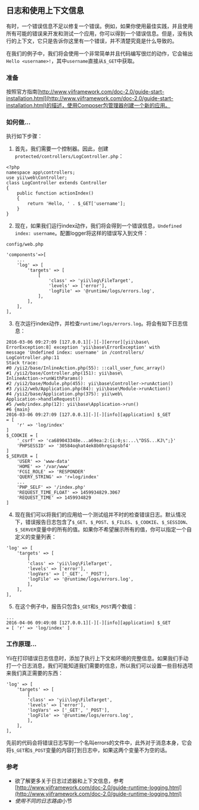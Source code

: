 ## 日志和使用上下文信息

有时，一个错误信息不足以修复一个错误。例如，如果你使用最佳实践，并且使用所有可能的错误来开发和测试一个应用，你可以得到一个错误信息。但是，没有执行的上下文，它只是告诉你这里有一个错误，并不清楚究竟是什么导致的。

在我们的例子中，我们将会使用一个非常简单并且代码编写很烂的动作，它会输出`Hello <username>!`，其中`username`直接从`$_GET`中获取。

### 准备

按照官方指南[http://www.yiiframework.com/doc-2.0/guide-start-installation.html](http://www.yiiframework.com/doc-2.0/guide-start-installation.html)的描述，使用Composer包管理器创建一个新的应用。

### 如何做...

执行如下步骤：

1. 首先，我们需要一个控制器。因此，创建`protected/controllers/LogController.php`：

```
<?php
namespace app\controllers;
use yii\web\Controller;
class LogController extends Controller
{
    public function actionIndex()
    {
        return 'Hello, ' . $_GET['username'];
    }
}
```

2. 现在，如果我们运行index动作，我们将会得到一个错误信息，`Undefined index: username`。配置logger将这样的错误写入到文件：

```
config/web.php
```

```
'components'=>[
    ...
    'log' => [
        'targets' => [
            [
                'class' => 'yii\log\FileTarget',
                'levels' => ['error'],
                'logFile' => '@runtime/logs/errors.log',
            ],
        ],
    ],
],
```

3. 在次运行index动作，并检查`runtime/logs/errors.log`。将会有如下日志信息：

```
2016-03-06 09:27:09 [127.0.0.1][-][-][error][yii\base\
ErrorException:8] exception 'yii\base\ErrorException' with
message 'Undefined index: username' in /controllers/
LogController.php:11
Stack trace:
#0 /yii2/base/InlineAction.php(55): ::call_user_func_array()
#1 /yii2/base/Controller.php(151): yii\base\
InlineAction->runWithParams()
#2 /yii2/base/Module.php(455): yii\base\Controller->runAction()
#3 /yii2/web/Application.php(84): yii\base\Module->runAction()
#4 /yii2/base/Application.php(375): yii\web\
Application->handleRequest()
#5 /web/index.php(12): yii\base\Application->run()
#6 {main}
2016-03-06 09:27:09 [127.0.0.1][-][-][info][application] $_GET
= [
    'r' => 'log/index'
]
$_COOKIE = [
    '_csrf' => 'ca689043348e...a69ea:2:{i:0;s:...\"DSS...KJ\";}'
    'PHPSESSID' => '30584oqhat4ek8b0hrqsapsbf4'
]
$_SERVER = [
    'USER' => 'www-data'
    'HOME' => '/var/www'
    'FCGI_ROLE' => 'RESPONDER'
    'QUERY_STRING' => 'r=log/index'
    ...
    'PHP_SELF' => '/index.php'
    'REQUEST_TIME_FLOAT' => 1459934829.3067
    'REQUEST_TIME' => 1459934829
]
```

4. 现在我们可以将我们的应用给一个测试组并不时的检查错误日志。默认情况下，错误报告日志包含了`$_GET`、`$_POST`、`$_FILES`、`$_COOKIE`、`$_SESSION`、`$_SERVER`变量中的所有的值。如果你不希望展示所有的值，你可以指定一个自定义的变量列表：

```
'log' => [
    'targets' => [
        [
        'class' => 'yii\log\FileTarget',
        'levels' => ['error'],
        'logVars' => ['_GET', '_POST'],
        'logFile' => '@runtime/logs/errors.log',
        ],
    ],
],
```

5. 在这个例子中，报告只包含`$_GET`和`$_POST`两个数组：

```
...
2016-04-06 09:49:08 [127.0.0.1][-][-][info][application] $_GET
= [ 'r' => 'log/index' ]
```

### 工作原理...

Yii在打印错误日志信息时，添加了执行上下文和环境的完整信息。如果我们手动打一个日志消息，我们可能知道我们需要的信息，所以我们可以设置一些目标选项来我们真正需要的东西：

```
'log' => [
    'targets' => [
        [
        'class' => 'yii\log\FileTarget',
        'levels' => ['error'],
        'logVars' => ['_GET', '_POST'],
        'logFile' => '@runtime/logs/errors.log',
        ],
    ],
],
```

先前的代码会将错误日志写到一个名叫errors的文件中，此外对于消息本身，它会将`$_GET`和`$_POST`变量的内容打到日志中，如果这两个变量不为空的话。

### 参考

- 欲了解更多关于日志过滤器和上下文信息，参考[http://www.yiiframework.com/doc-2.0/guide-runtime-logging.html](http://www.yiiframework.com/doc-2.0/guide-runtime-logging.html)
- *使用不同的日志路由*小节